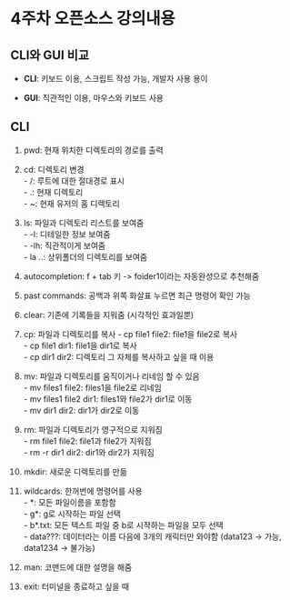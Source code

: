 # 4주차 오픈소스 강의내용
## CLI와 GUI 비교
- **CLI**: 키보드 이용, 스크립트 작성 가능, 개발자 사용 용이

- **GUI**: 직관적인 이용, 마우스와 키보드 사용

## CLI
1. pwd: 현재 위치한 디렉토리의 경로를 출력
2. cd: 디렉토리 변경<br>
  \- /: 루트에 대한 절대경로 표시<br>
  \- .: 현재 디렉토리<br>
  \- ~: 현재 유저의 홈 디렉토리<br>

4. ls: 파일과 디렉토리 리스트를 보여줌<br>
  \- -l: 디테일한 정보 보여줌<br>
  \- -lh: 직관적이게 보여줌<br>
  \- la ..: 상위폴더의 디렉토리를 보여줌<br> 
6. autocompletion: f + tab 키 -> foider1이라는 자동완성으로 추천해줌
7. past commands: 공백과 위쪽 화살표 누르면 최근 명령어 확인 가능
4. clear: 기존에 기록들을 지워줌 (시각적인 효과일뿐)
4. cp: 파일과 디렉토리를 복사
  \- cp file1 file2: file1을 file2로 복사<br>
  \- cp file1 dir1: file1을 dir1로 복사<br>
  \- cp dir1 dir2: 디렉토리 그 자체를 복사하고 싶을 때 이용<br>
6. mv: 파일과 디렉토리를 움직이거나 리네임 할 수 있음<br>
  \- mv files1 file2: files1을 file2로 리네임<br>
  \- mv files1 file2 dir1: files1와 file2가 dir1로 이동<br>
  \- mv dir1 dir2: dir1가 dir2로 이동<br>
8. rm: 파일과 디렉토리가 영구적으로 지워짐<br>
  \- rm file1 file2: file1과 file2가 지워짐<br>
  \- rm -r dir1 dir2: dir1와 dir2가 지워짐<br>
10. mkdir: 새로운 디렉토리를 만듦
11. wildcards: 한꺼번에 명령어를 사용<br>
    \- \*: 모든 파일이름을 포함함<br>
    \- g*: g로 시작하는 파일 선택<br>
    \- b*.txt: 모든 텍스트 파일 중 b로 시작하는 파일을 모두 선택<br>
    \- data???: 데이터라는 이름 다음에 3개의 캐릭터만 와야함 (data123 -> 가능, data1234 -> 불가능)<br>
13. man: 코맨드에 대한 설명을 해줌 
14. exit: 터미널을 종료하고 싶을 때






